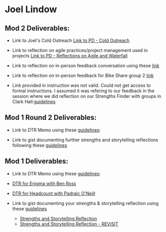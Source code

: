# Joel Lindow

## Mod 2 Deliverables:
* Link to Joel's Cold Outreach [Link to PD - Cold Outreach](https://gist.github.com/JoelLindow/7d0fa038f9462875efa2b7af887756c5)

* Link to reflection on agile practices/project management used in projects [Link to PD - Reflections on Agile and Waterfall](https://gist.github.com/JoelLindow/f8dc3687cce616fd6c6f5506a3294d40)

* Link to reflection on in-person feedback conversation using these [link](https://gist.github.com/JoelLindow/d005df2ea18d6251294eda88f0aaca7b)

* Link to reflection on in-person feedback for Bike Share group 2 [link](https://gist.github.com/JoelLindow/bc99f7a7f2668bfac1215d9de63a0eee)

* Link provided in instruction was not valid. Could not get access to formal instructions. I assumed it was refering to our feedback in the session where we did reflection on our Strengths Finder with groups in Clark Hall:[guidelines](https://gist.github.com/JoelLindow/d346ddca34fdc6b8e543427c47d070d6)

## Mod 1 Round 2 Deliverables:

* Link to DTR Memo using these [guidelines](https://github.com/turingschool/career-development-curriculum/blob/master/module_one/dtr_guidelines_memo.md):

* Link to gist documenting further strengths and storytelling reflections following these [guidelines](https://github.com/turingschool/career-development-curriculum/blob/master/module_one/strengths_storytelling_follow-up.md)

## Mod 1 Deliverables:
*  Link to DTR Memo using these [guidelines](https://github.com/turingschool/career-development-curriculum/blob/master/module_one/dtr_guidelines_memo.md):
  * [DTR for Enigma with Ben Ross](https://gist.github.com/JoelLindow/4493eac4e98ac6d7b0811e15de180049)
  * [DTR for Headcount with Padraic O'Neill](https://gist.github.com/JoelLindow/74019443d94a93d538d3e97cfc8f61ec)

* Link to gist documenting your strengths & storytelling reflection using these [guidelines](https://github.com/turingschool/career-development-curriculum/blob/master/module_one/strengths_storytelling_reflection.md)
  * [Strengths and Storytelling Reflection](https://gist.github.com/JoelLindow/4f6f2626a0bfe2ca58296e40ccaffeff)
  * [Strengths and Storytelling Reflection - REVISIT](https://gist.github.com/JoelLindow/e2df325d003e4787f49e2e2b6fd17905)
